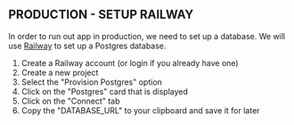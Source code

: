 ## PRODUCTION - SETUP RAILWAY

In order to run out app in production, we need to set up a database. We will use [Railway](https://railway.app/) to set up a Postgres database.

1. Create a Railway account (or login if you already have one)
2. Create a new project
3. Select the "Provision Postgres" option
4. Click on the "Postgres" card that is displayed
5. Click on the "Connect" tab
6. Copy the "DATABASE_URL" to your clipboard and save it for later
